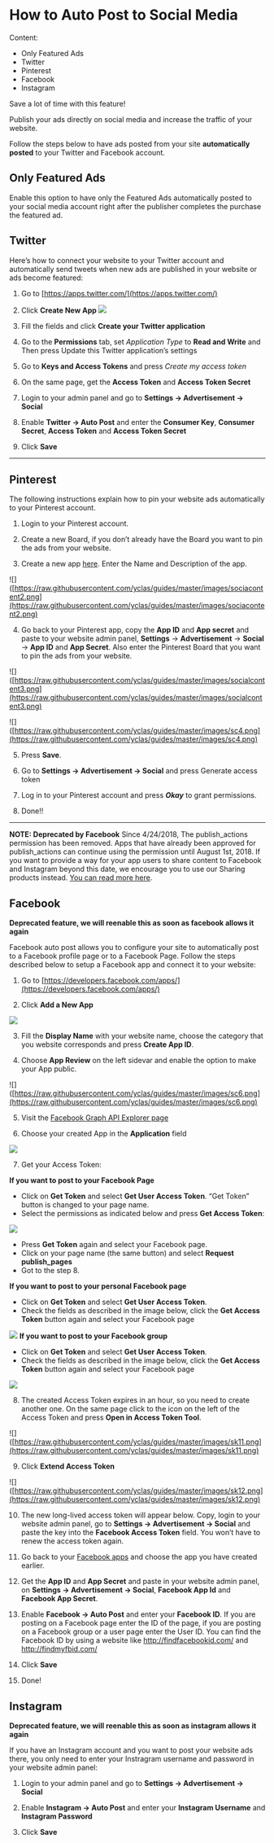 # How to Auto Post to Social Media
Content:
-   Only Featured Ads
-   Twitter
-   Pinterest
-   Facebook
-   Instagram


Save a lot of time with this feature!

Publish your ads directly on social media and increase the traffic of your website. 

Follow the steps below to have ads posted from your site **automatically** **posted** to your Twitter and Facebook account.

## Only Featured Ads

Enable this option to have only the Featured Ads automatically posted to your social media account right after the publisher completes the purchase the featured ad.

## Twitter

Here’s how to connect your website to your Twitter account and automatically send tweets when new ads are published in your website or ads become featured:

1. Go to  [https://apps.twitter.com/](https://apps.twitter.com/)

2. Click  **Create New App**
![](https://raw.githubusercontent.com/yclas/guides/master/images/autopost1.png)
3. Fill the fields and click  **Create your Twitter application**

4. Go to the  **Permissions**  tab, set  _Application Type_  to  **Read and Write**  and Then press Update this Twitter application’s settings

5. Go to  **Keys and Access Tokens**  and press  _Create my access token_

6. On the same page, get the  **Access Token**  and  **Access Token Secret**

7. Login to your admin panel and go to  **Settings -> Advertisement -> Social**

8. Enable  **Twitter -> Auto Post**  and enter the  **Consumer Key**,  **Consumer Secret**,  **Access Token**  and  **Access Token Secret**

9. Click  **Save**

----------

## Pinterest

The following instructions explain how to pin your website ads automatically to your Pinterest account.

1. Login to your Pinterest account.

2. Create a new Board, if you don’t already have the Board you want to pin the ads from your website.

3. Create a new app  [here](https://developers.pinterest.com/apps/). Enter the Name and Description of the app.

![]([https://raw.githubusercontent.com/yclas/guides/master/images/sociacontent2.png](https://raw.githubusercontent.com/yclas/guides/master/images/sociacontent2.png)

4. Go back to your Pinterest app, copy the  **App ID**  and  **App secret**  and paste to your website admin panel,  **Settings**  ->  **Advertisement**  ->  **Social**  ->  **App ID**  and  **App Secret**. Also enter the Pinterest Board that you want to pin the ads from your website.

![]([https://raw.githubusercontent.com/yclas/guides/master/images/socialcontent3.png](https://raw.githubusercontent.com/yclas/guides/master/images/socialcontent3.png)

![]([https://raw.githubusercontent.com/yclas/guides/master/images/sc4.png](https://raw.githubusercontent.com/yclas/guides/master/images/sc4.png)

5. Press  **Save**.

6. Go to  **Settings -> Advertisement -> Social**  and press Generate access token

7. Log in to your Pinterest account and press ***Okay*** to grant permissions.



9. Done!!

----------

**NOTE: Deprecated by Facebook**  Since 4/24/2018, The publish_actions permission has been removed. Apps that have already been approved for publish_actions can continue using the permission until August 1st, 2018. 
If you want to provide a way for your app users to share content to Facebook and Instagram beyond this date, we encourage you to use our Sharing products instead.  [You can read more here](https://developers.facebook.com/docs/graph-api/changelog/breaking-changes#login-4-24).

## Facebook

**Deprecated feature, we will reenable this as soon as facebook allows it again**

Facebook auto post allows you to configure your site to automatically post to a Facebook profile page or to a Facebook Page. Follow the steps described below to setup a Facebook app and connect it to your website:

1. Go to  [https://developers.facebook.com/apps/](https://developers.facebook.com/apps/)

2. Click  **Add a New App**

![](https://raw.githubusercontent.com/yclas/guides/master/images/sc5.png)

3. Fill the  **Display Name**  with your website name, choose the category that you website corresponds and press  **Create App ID**.

4. Choose  **App Review**  on the left sidevar and enable the option to make your App public.

![]([https://raw.githubusercontent.com/yclas/guides/master/images/sc6.png](https://raw.githubusercontent.com/yclas/guides/master/images/sc6.png)

5. Visit the  [Facebook Graph API Explorer page](https://developers.facebook.com/tools/explorer/)

6. Choose your created App in the  **Application**  field

![](https://raw.githubusercontent.com/yclas/guides/master/images/sc7.png)


7. Get your Access Token:

**If you want to post to your Facebook Page**

-   Click on  **Get Token**  and select  **Get User Access Token**. “Get Token” button is changed to your page name.
-   Select the permissions as indicated below and press  **Get Access Token**:

![](https://raw.githubusercontent.com/yclas/guides/master/images/sc8.png)

-   Press  **Get Token**  again and select your Facebook page.
-   Click on your page name (the same button) and select  **Request publish_pages**
-   Got to the step 8.

**If you want to post to your personal Facebook page**

-   Click on  **Get Token**  and select  **Get User Access Token**.
-   Check the fields as described in the image below, click the  **Get Access Token**  button again and select your Facebook page

![](https://raw.githubusercontent.com/yclas/guides/master/images/sc9.png)
**If you want to post to your Facebook group**

-   Click on  **Get Token**  and select  **Get User Access Token**.
-   Check the fields as described in the image below, click the  **Get Access Token**  button again and select your Facebook page

![](https://raw.githubusercontent.com/yclas/guides/master/images/sc10.png)

8. The created Access Token expires in an hour, so you need to create another one. On the same page click to the icon on the left of the Access Token and press  **Open in Access Token Tool**.

![]([https://raw.githubusercontent.com/yclas/guides/master/images/sk11.png](https://raw.githubusercontent.com/yclas/guides/master/images/sk11.png)

9. Click  **Extend Access Token**

![]([https://raw.githubusercontent.com/yclas/guides/master/images/sk12.png](https://raw.githubusercontent.com/yclas/guides/master/images/sk12.png)

10. The new long-lived access token will appear below. Copy, login to your website admin panel, go to  **Settings -> Advertisement -> Social**  and paste the key into the  **Facebook Access Token**  field. You won’t have to renew the access token again.

11. Go back to your  [Facebook apps](https://developers.facebook.com/apps/)  and choose the app you have created earlier.

12. Get the  **App ID**  and  **App Secret**  and paste in your website admin panel, on  **Settings -> Advertisement -> Social**,  **Facebook App Id**  and  **Facebook App Secret**.


13. Enable  **Facebook -> Auto Post**  and enter your  **Facebook ID**. If you are posting on a Facebook page enter the ID of the page, if you are posting on a Facebook group or a user page enter the User ID. You can find the Facebook ID by using a website like http://findfacebookid.com/ and http://findmyfbid.com/

14. Click  **Save**

15. Done!

## Instagram

**Deprecated feature, we will reenable this as soon as instagram allows it again**

If you have an Instagram account and you want to post your website ads there, you only need to enter your Instragram username and password in your website admin panel:

1. Login to your admin panel and go to  **Settings -> Advertisement -> Social**

2. Enable  **Instagram -> Auto Post**  and enter your  **Instagram Username**  and  **Instagram Password**

3. Click  **Save**
